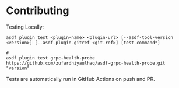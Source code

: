 # Contributing

Testing Locally:

```shell
asdf plugin test <plugin-name> <plugin-url> [--asdf-tool-version <version>] [--asdf-plugin-gitref <git-ref>] [test-command*]

#
asdf plugin test grpc-health-probe https://github.com/zufardhiyaulhaq/asdf-grpc-health-probe.git "version"
```

Tests are automatically run in GitHub Actions on push and PR.
